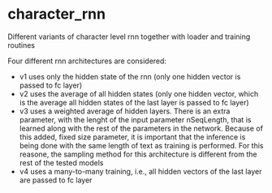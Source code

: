 # character_rnn
Different variants of character level rnn together with loader and training routines

Four different rnn architectures are considered:
  - v1 uses only the hidden state of the rnn (only one hidden vector is passed to fc layer)
  - v2 uses the average of all hidden states (only one hidden vector, which is the average all hidden states of the last layer is passed to fc layer)
  - v3 uses a weighted average of hidden layers. There is an extra parameter, with the lenght of the input parameter nSeqLength, that is learned along with the rest of the parameters in the network. Because of this added, fixed size parameter, it is important that the inference is being done with the same length of text as training is performed. For this reasone, the sampling method for this architecture is different from the rest of the tested models
  - v4 uses a many-to-many training, i.e., all hidden vectors of the last layer are passed to fc layer
